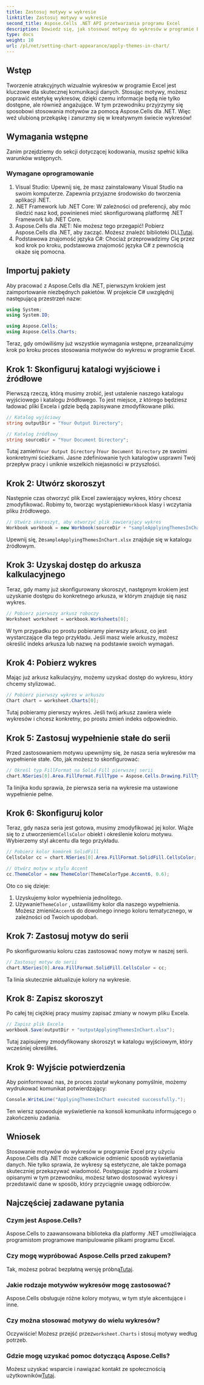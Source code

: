 ```yaml
---
title: Zastosuj motywy w wykresie
linktitle: Zastosuj motywy w wykresie
second_title: Aspose.Cells .NET API przetwarzania programu Excel
description: Dowiedz się, jak stosować motywy do wykresów w programie Excel przy użyciu Aspose.Cells dla .NET dzięki naszemu łatwemu w użyciu przewodnikowi krok po kroku. Ulepsz prezentację danych.
type: docs
weight: 10
url: /pl/net/setting-chart-appearance/apply-themes-in-chart/
---
```

## Wstęp

Tworzenie atrakcyjnych wizualnie wykresów w programie Excel jest kluczowe dla skutecznej komunikacji danych. Stosując motywy, możesz poprawić estetykę wykresów, dzięki czemu informacje będą nie tylko dostępne, ale również angażujące. W tym przewodniku przyjrzymy się sposobowi stosowania motywów za pomocą Aspose.Cells dla .NET. Więc weź ulubioną przekąskę i zanurzmy się w kreatywnym świecie wykresów!

## Wymagania wstępne

Zanim przejdziemy do sekcji dotyczącej kodowania, musisz spełnić kilka warunków wstępnych.

### Wymagane oprogramowanie

1. Visual Studio: Upewnij się, że masz zainstalowany Visual Studio na swoim komputerze. Zapewnia przyjazne środowisko do tworzenia aplikacji .NET.
2. .NET Framework lub .NET Core: W zależności od preferencji, aby móc śledzić nasz kod, powinieneś mieć skonfigurowaną platformę .NET Framework lub .NET Core.
3.  Aspose.Cells dla .NET: Nie możesz tego przegapić! Pobierz Aspose.Cells dla .NET, aby zacząć. Możesz znaleźć biblioteki DLL[Tutaj](https://releases.aspose.com/cells/net/).
4. Podstawowa znajomość języka C#: Chociaż przeprowadzimy Cię przez kod krok po kroku, podstawowa znajomość języka C# z pewnością okaże się pomocna.

## Importuj pakiety

Aby pracować z Aspose.Cells dla .NET, pierwszym krokiem jest zaimportowanie niezbędnych pakietów. W projekcie C# uwzględnij następującą przestrzeń nazw:

```csharp
using System;
using System.IO;

using Aspose.Cells;
using Aspose.Cells.Charts;
```

Teraz, gdy omówiliśmy już wszystkie wymagania wstępne, przeanalizujmy krok po kroku proces stosowania motywów do wykresu w programie Excel.

## Krok 1: Skonfiguruj katalogi wyjściowe i źródłowe

Pierwszą rzeczą, którą musimy zrobić, jest ustalenie naszego katalogu wyjściowego i katalogu źródłowego. To jest miejsce, z którego będziesz ładować pliki Excela i gdzie będą zapisywane zmodyfikowane pliki.

```csharp
// Katalog wyjściowy
string outputDir = "Your Output Directory";

// Katalog źródłowy
string sourceDir = "Your Document Directory";
```

 Tutaj zamień`Your Output Directory` I`Your Document Directory` ze swoimi konkretnymi ścieżkami. Jasne zdefiniowanie tych katalogów usprawni Twój przepływ pracy i uniknie wszelkich niejasności w przyszłości.

## Krok 2: Utwórz skoroszyt

 Następnie czas otworzyć plik Excel zawierający wykres, który chcesz zmodyfikować. Robimy to, tworząc wystąpienie`Workbook` klasy i wczytania pliku źródłowego.

```csharp
// Utwórz skoroszyt, aby otworzyć plik zawierający wykres
Workbook workbook = new Workbook(sourceDir + "sampleApplyingThemesInChart.xlsx");
```

 Upewnij się, że`sampleApplyingThemesInChart.xlsx` znajduje się w katalogu źródłowym.

## Krok 3: Uzyskaj dostęp do arkusza kalkulacyjnego

Teraz, gdy mamy już skonfigurowany skoroszyt, następnym krokiem jest uzyskanie dostępu do konkretnego arkusza, w którym znajduje się nasz wykres. 

```csharp
// Pobierz pierwszy arkusz roboczy
Worksheet worksheet = workbook.Worksheets[0];
```

W tym przypadku po prostu pobieramy pierwszy arkusz, co jest wystarczające dla tego przykładu. Jeśli masz wiele arkuszy, możesz określić indeks arkusza lub nazwę na podstawie swoich wymagań.

## Krok 4: Pobierz wykres

Mając już arkusz kalkulacyjny, możemy uzyskać dostęp do wykresu, który chcemy stylizować.

```csharp
// Pobierz pierwszy wykres w arkuszu
Chart chart = worksheet.Charts[0];
```

Tutaj pobieramy pierwszy wykres. Jeśli twój arkusz zawiera wiele wykresów i chcesz konkretny, po prostu zmień indeks odpowiednio.

## Krok 5: Zastosuj wypełnienie stałe do serii

Przed zastosowaniem motywu upewnijmy się, że nasza seria wykresów ma wypełnienie stałe. Oto, jak możesz to skonfigurować:

```csharp
// Określ typ FillFormat na Solid Fill pierwszej serii
chart.NSeries[0].Area.FillFormat.FillType = Aspose.Cells.Drawing.FillType.Solid;
```

Ta linijka kodu sprawia, że pierwsza seria na wykresie ma ustawione wypełnienie pełne.

## Krok 6: Skonfiguruj kolor

 Teraz, gdy nasza seria jest gotowa, musimy zmodyfikować jej kolor. Wiąże się to z utworzeniem`CellsColor` obiekt i określenie koloru motywu. Wybierzemy styl akcentu dla tego przykładu.

```csharp
// Pobierz kolor komórek SolidFill
CellsColor cc = chart.NSeries[0].Area.FillFormat.SolidFill.CellsColor;

// Utwórz motyw w stylu Accent
cc.ThemeColor = new ThemeColor(ThemeColorType.Accent6, 0.6);
```

Oto co się dzieje:
1. Uzyskujemy kolor wypełnienia jednolitego.
2.  Używanie`ThemeColor` , ustawiliśmy kolor dla naszego wypełnienia. Możesz zmienić`Accent6` do dowolnego innego koloru tematycznego, w zależności od Twoich upodobań.

## Krok 7: Zastosuj motyw do serii

Po skonfigurowaniu koloru czas zastosować nowy motyw w naszej serii. 

```csharp
// Zastosuj motyw do serii
chart.NSeries[0].Area.FillFormat.SolidFill.CellsColor = cc;
```

Ta linia skutecznie aktualizuje kolory na wykresie. 

## Krok 8: Zapisz skoroszyt

Po całej tej ciężkiej pracy musimy zapisać zmiany w nowym pliku Excela.

```csharp
// Zapisz plik Excela
workbook.Save(outputDir + "outputApplyingThemesInChart.xlsx");
```

Tutaj zapisujemy zmodyfikowany skoroszyt w katalogu wyjściowym, który wcześniej określiłeś. 

## Krok 9: Wyjście potwierdzenia

Aby poinformować nas, że proces został wykonany pomyślnie, możemy wydrukować komunikat potwierdzający:

```csharp
Console.WriteLine("ApplyingThemesInChart executed successfully.");
```

Ten wiersz spowoduje wyświetlenie na konsoli komunikatu informującego o zakończeniu zadania.

## Wniosek

Stosowanie motywów do wykresów w programie Excel przy użyciu Aspose.Cells dla .NET może całkowicie odmienić sposób wyświetlania danych. Nie tylko sprawia, że wykresy są estetyczne, ale także pomaga skuteczniej przekazywać wiadomość. Postępując zgodnie z krokami opisanymi w tym przewodniku, możesz łatwo dostosować wykresy i przedstawić dane w sposób, który przyciągnie uwagę odbiorców.

## Najczęściej zadawane pytania

### Czym jest Aspose.Cells?
Aspose.Cells to zaawansowana biblioteka dla platformy .NET umożliwiająca programistom programowe manipulowanie plikami programu Excel.

### Czy mogę wypróbować Aspose.Cells przed zakupem?
 Tak, możesz pobrać bezpłatną wersję próbną[Tutaj](https://releases.aspose.com/).

### Jakie rodzaje motywów wykresów mogę zastosować?
Aspose.Cells obsługuje różne kolory motywu, w tym style akcentujące i inne.

### Czy można stosować motywy do wielu wykresów?
 Oczywiście! Możesz przejść przez`worksheet.Charts` i stosuj motywy według potrzeb.

### Gdzie mogę uzyskać pomoc dotyczącą Aspose.Cells?
 Możesz uzyskać wsparcie i nawiązać kontakt ze społecznością użytkowników[Tutaj](https://forum.aspose.com/c/cells/9).
